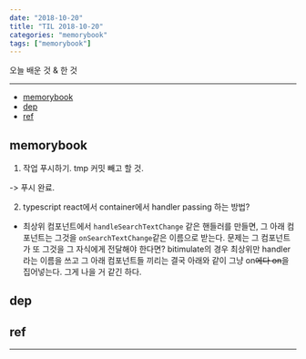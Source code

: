 ```yaml
---
date: "2018-10-20"
title: "TIL 2018-10-20"
categories: "memorybook"
tags: ["memorybook"]
---
```


오늘 배운 것 & 한 것

----------

- [memorybook](#memorybook)
- [dep](#dep)
- [ref](#ref)

## memorybook

1. 작업 푸시하기. tmp 커밋 빼고 할 것.

\-> 푸시 완료.

2. typescript react에서 container에서 handler passing 하는 방법?

- 최상위 컴포넌트에서 `handleSearchTextChange` 같은 핸들러를 만들면, 그 아래 컴포넌트는 그것을 `onSearchTextChange`같은 이름으로 받는다. 문제는 그 컴포넌트가 또 그것을 그 자식에게 전달해야 한다면? bitimulate의 경우 최상위만 handler라는 이름을 쓰고 그 아래 컴포넌트들 끼리는 결국 아래와 같이 그냥 on~~에다 on~~을 집어넣는다. 그게 나을 거 같긴 하다.

## dep

## ref

----------
